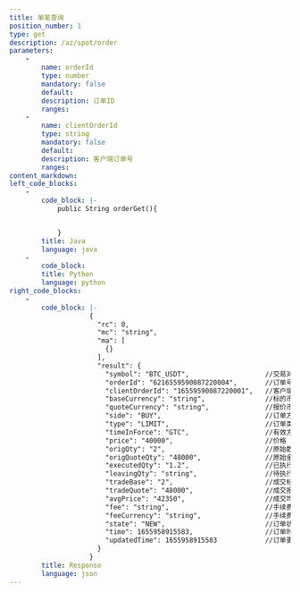 ```yaml
---
title: 单笔查询
position_number: 1
type: get
description: /az/spot/order
parameters:
    -
        name: orderId
        type: number
        mandatory: false
        default:
        description: 订单ID
        ranges:
    -
        name: clientOrderId
        type: string
        mandatory: false
        default:
        description: 客户端订单号
        ranges:
content_markdown:
left_code_blocks:
    -
        code_block: |-
            public String orderGet(){


            }
        title: Java
        language: java
    -
        code_block:
        title: Python
        language: python
right_code_blocks:
    -
        code_block: |-
                    {
                      "rc": 0,
                      "mc": "string",
                      "ma": [
                        {}
                      ],
                      "result": {
                        "symbol": "BTC_USDT",                   //交易对
                        "orderId": "6216559590087220004",       //订单号
                        "clientOrderId": "16559590087220001",   //客户端订单号
                        "baseCurrency": "string",               //标的币种
                        "quoteCurrency": "string",              //报价币种
                        "side": "BUY",                          //订单方向 BUY-买,SELL-卖
                        "type": "LIMIT",                        //订单类型  LIMIT-限价,MARKET-市价 
                        "timeInForce": "GTC",                   //有效方式  GTC,IOC,FOK,GTX
                        "price": "40000",                       //价格
                        "origQty": "2",                         //原始数量
                        "origQuoteQty": "48000",                //原始金额
                        "executedQty": "1.2",                   //已执行数量
                        "leavingQty": "string",                 //待执行数量（若撤单或下单拒绝，该值为0）
                        "tradeBase": "2",                       //成交标的(成交数量)
                        "tradeQuote": "48000",                  //成交报价(成交金额)
                        "avgPrice": "42350",                    //成交均价
                        "fee": "string",                        //手续费
                        "feeCurrency": "string",                //手续费币种
                        "state": "NEW",                         //订单状态 NEW-新建,PARTIALLY_FILLED-部分成交,FILLED-全部成交,CANCELED-用户撤单,REJECTED-下单失败,EXPIRED-过期(time_in_force撤单或溢价撤单)
                        "time": 1655958915583,                  //订单时间
                        "updatedTime": 1655958915583            //订单更新时间
                      }
                    }
        title: Response
        language: json
---
```

